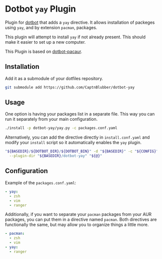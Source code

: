 # Dotbot `yay` Plugin

Plugin for [dotbot](https://github.com/anishathalye/dotbot) that adds a `yay`
directive. It allows installation of packeges using `yay`, and by extension
`pacman`, packages.

This plugin will attempt to install `yay` if not already present. This should make it easier to
set up a new computer.

This Plugin is based on [dotbot-pacaur](https://github.com/ajlende/dotbot-pacaur).

## Installation

Add it as a submodule of your dotfiles repository.

```bash
git submodule add https://github.com/CaptnBlubber/dotbot-yay
```

## Usage

One option is having your packages list in a separate file. This way you can run it separately
from your main configuration.

```bash
./install -p dotbot-yay/yay.py -c packages.conf.yaml
```

Alternatively, you can add the directive directly in `install.conf.yaml` and
modify your `install` script so it automatically enables the `yay` plugin.

```bash
"${BASEDIR}/${DOTBOT_DIR}/${DOTBOT_BIN}" -d "${BASEDIR}" -c "${CONFIG}" \
  --plugin-dir "${BASEDIR}/dotbot-yay" "${@}"
```

## Configuration

Example of the `packages.conf.yaml`:

```yaml
- yay:
  - zsh
  - vim
  - ranger 
```

Additionally, if you want to separate your `pacman` packages from your AUR packages, you can put
them in a directive named `pacman`. Both directives are functionally the same, but may allow you to
organize things a little more.

```yaml
- pacman:
  - zsh
  - vim
- yay:
  - ranger
```

